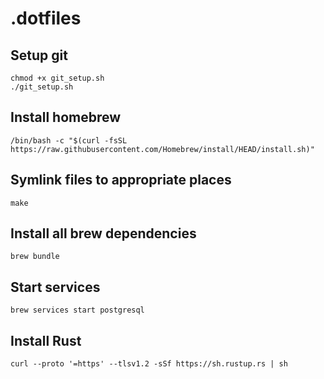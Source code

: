 # .dotfiles

## Setup git
`chmod +x git_setup.sh`  
`./git_setup.sh`


## Install homebrew
`/bin/bash -c "$(curl -fsSL https://raw.githubusercontent.com/Homebrew/install/HEAD/install.sh)"`


## Symlink files to appropriate places
`make`


## Install all brew dependencies
`brew bundle`

## Start services
`brew services start postgresql`

## Install Rust
`curl --proto '=https' --tlsv1.2 -sSf https://sh.rustup.rs | sh`

